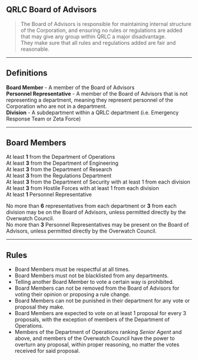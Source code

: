 ## QRLC Board of Advisors
> The Board of Advisors is responsible for maintaining internal structure of the Corporation, and ensuring no rules or regulations are added that may give any group within QRLC a major disadvantage.  
> They make sure that all rules and regulations added are fair and reasonable.

---

## Definitions
**Board Member** - A member of the Board of Advisors  
**Personnel Representative** - A member of the Board of Advisors that is not representing a department, meaning they represent personnel of the Corporation who are not in a department.  
**Division** - A subdepartment within a QRLC department (i.e. Emergency Response Team or Zeta Force)

---

## Board Members
At least **1** from the Department of Operations  
At least **3** from the Department of Engineering  
At least **3** from the Department of Research  
At least **3** from the Regulations Department  
At least **3** from the Department of Security with at least 1 from each division  
At least **3** from Hostile Forces with at least 1 from each division  
At least **1** Personnel Representative

No more than **6** representatives from each department or **3** from each division may be on the Board of Advisors, unless permitted directly by the Overwatch Council.  
No more than **3** Personnel Representatives may be present on the Board of Advisors, unless permitted directly by the Overwatch Council.

---

## Rules
* Board Members must be respectful at all times.
* Board Members must not be blacklisted from any departments.
* Telling another Board Member to vote a certain way is prohibited.
* Board Members can not be removed from the Board of Advisors for voting their opinion or proposing a rule change.
* Board Members can not be punished in their department for any vote or proposal they make.
* Board Members are expected to vote on at least 1 proposal for every 3 proposals, with the exception of members of the Department of Operations.
* Members of the Department of Operations ranking *Senior Agent* and above, and members of the Overwatch Council have the power to overturn any proposal, within proper reasoning, no matter the votes received for said proposal.
